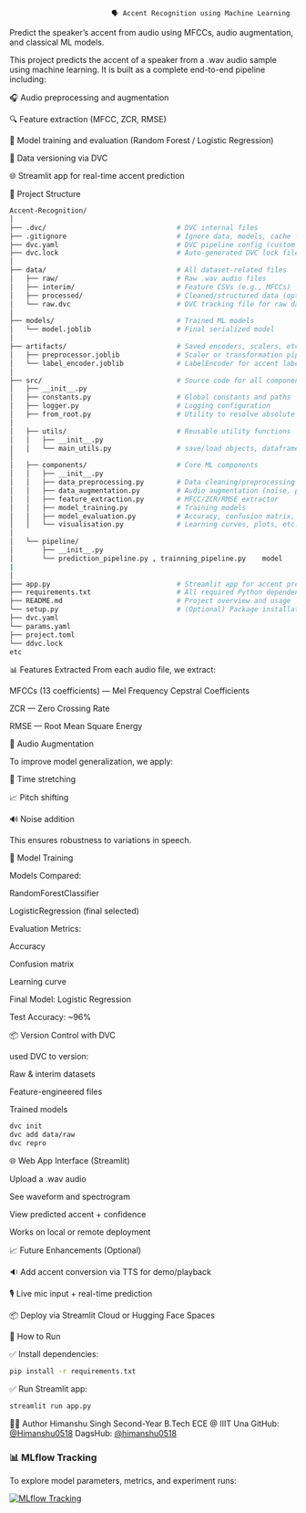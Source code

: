                              🗣️ Accent Recognition using Machine Learning

Predict the speaker’s accent from audio using MFCCs, audio augmentation, and classical ML models.

This project predicts the accent of a speaker from a .wav audio sample using machine learning.
It is built as a complete end-to-end pipeline including:

🎧 Audio preprocessing and augmentation

🔍 Feature extraction (MFCC, ZCR, RMSE)

🧠 Model training and evaluation (Random Forest / Logistic Regression)

🧪 Data versioning via DVC

🌐 Streamlit app for real-time accent prediction


📂 Project Structure
 ``` bash 
Accent-Recognition/
│
├── .dvc/                                # DVC internal files
├── .gitignore                           # Ignore data, models, cache files
├── dvc.yaml                             # DVC pipeline config (custom stages)
├── dvc.lock                             # Auto-generated DVC lock file
│
├── data/                                # All dataset-related files
│   ├── raw/                             # Raw .wav audio files
│   ├── interim/                         # Feature CSVs (e.g., MFCCs)
│   ├── processed/                       # Cleaned/structured data (optional)
│   └── raw.dvc                          # DVC tracking file for raw data
│
├── models/                              # Trained ML models
│   └── model.joblib                     # Final serialized model
│
├── artifacts/                           # Saved encoders, scalers, etc.
│   ├── preprocessor.joblib              # Scaler or transformation pipeline
│   └── label_encoder.joblib             # LabelEncoder for accent labels
│
├── src/                                 # Source code for all components
│   ├── __init__.py
│   ├── constants.py                     # Global constants and paths
│   ├── logger.py                        # Logging configuration
│   ├── from_root.py                     # Utility to resolve absolute paths
│
│   ├── utils/                           # Reusable utility functions
│   │   ├── __init__.py
│   │   └── main_utils.py                # save/load objects, dataframe utils
│
│   ├── components/                      # Core ML components
│   │   ├── __init__.py
│   │   ├── data_preprocessing.py        # Data cleaning/preprocessing
│   │   ├── data_augmentation.py         # Audio augmentation (noise, pitch, etc.)
│   │   ├── feature_extraction.py        # MFCC/ZCR/RMSE extractor
│   │   ├── model_training.py            # Training models
│   │   ├── model_evaluation.py          # Accuracy, confusion matrix, scores
│   │   └── visualisation.py             # Learning curves, plots, etc.
│
│   └── pipeline/
│       ├── __init__.py
│       └── prediction_pipeline.py , trainning_pipeline.py    model
|        
│
├── app.py                               # Streamlit app for accent prediction
├── requirements.txt                     # All required Python dependencies
├── README.md                            # Project overview and usage
└── setup.py                             # (Optional) Package installation file
├── dvc.yaml                             
└── params.yaml                           
├── project.toml                            
└── ddvc.lock 
etc
```
  

📊 Features Extracted
From each audio file, we extract:

MFCCs (13 coefficients) — Mel Frequency Cepstral Coefficients

ZCR — Zero Crossing Rate

RMSE — Root Mean Square Energy

🔄 Audio Augmentation

To improve model generalization, we apply:

🎵 Time stretching

📈 Pitch shifting

🔊 Noise addition

This ensures robustness to variations in speech.

🤖 Model Training

Models Compared:

RandomForestClassifier

LogisticRegression (final selected)

Evaluation Metrics:

Accuracy

Confusion matrix

Learning curve

Final Model: Logistic Regression

Test Accuracy: ~96%

📦 Version Control with DVC

used DVC to version:

Raw & interim datasets

Feature-engineered files

Trained models

``` bash 
dvc init
dvc add data/raw
dvc repro
```

🌐 Web App Interface (Streamlit)

Upload a .wav audio

See waveform and spectrogram

View predicted accent + confidence

Works on local or remote deployment


📈 Future Enhancements (Optional)

🔉 Add accent conversion via TTS for demo/playback

🎙️ Live mic input + real-time prediction

📦 Deploy via Streamlit Cloud or Hugging Face Spaces

🧪 How to Run

✅ Install dependencies:

```bash
pip install -r requirements.txt
```

✅ Run Streamlit app:

```bash
streamlit run app.py
```

👨‍💻 Author
Himanshu Singh
Second-Year B.Tech ECE @ IIIT Una
GitHub: [@Himanshu0518](https://github.com/Himanshu0518)
DagsHub: [@himanshu0518](https://dagshub.com/Himanshu0518)

### 📊 MLflow Tracking

To explore model parameters, metrics, and experiment runs:

[![MLflow Tracking](https://img.shields.io/badge/MLflow-enabled-blue)](https://dagshub.com/Himanshu0518/Accent-Recognition.mlflow/#/experiments/0?searchFilter=&orderByKey=attributes.start_time&orderByAsc=false&startTime=ALL&lifecycleFilter=Active&modelVersionFilter=All+Runs&datasetsFilter=W10%3D)

